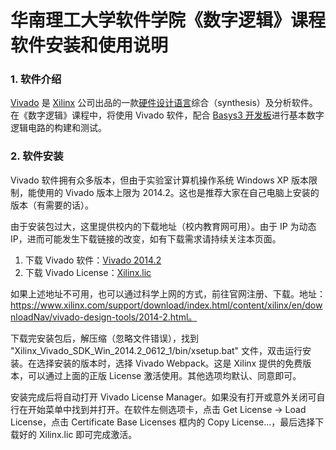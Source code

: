 # 华南理工大学软件学院《数字逻辑》课程软件安装和使用说明

### 1. 软件介绍

[Vivado](https://en.wikipedia.org/wiki/Xilinx_Vivado) 是 [Xilinx](https://www.xilinx.com/) 公司出品的一款[硬件设计语言](https://en.wikipedia.org/wiki/Hardware_description_language)综合（synthesis）及分析软件。在《数字逻辑》课程中，将使用 Vivado 软件，配合 [Basys3 开发板](https://reference.digilentinc.com/_media/basys3:basys3_rm.pdf)进行基本数字逻辑电路的构建和测试。

### 2. 软件安装

Vivado 软件拥有众多版本，但由于实验室计算机操作系统 Windows XP 版本限制，能使用的 Vivado 版本上限为 2014.2。这也是推荐大家在自己电脑上安装的版本（有需要的话）。

由于安装包过大，这里提供校内的下载地址（校内教育网可用）。由于 IP 为动态 IP，进而可能发生下载链接的改变，如有下载需求请持续关注本页面。

1. 下载 Vivado 软件：[Vivado 2014.2](http://116.56.129.146/Xilinx_Vivado_SDK_Win_2014.2_0612_1.tar.gz)
2. 下载 Vivado License：[Xilinx.lic](http://116.56.129.146/Xilinx.lic)

如果上述地址不可用，也可以通过科学上网的方式，前往官网注册、下载。地址：https://www.xilinx.com/support/download/index.html/content/xilinx/en/downloadNav/vivado-design-tools/2014-2.html。

下载完安装包后，解压缩（忽略文件错误），找到 "Xilinx_Vivado_SDK_Win_2014.2_0612_1/bin/xsetup.bat" 文件，双击运行安装。在选择安装的版本时，选择 Vivado Webpack。这是 Xilinx 提供的免费版本，可以通过上面的正版 License 激活使用。其他选项均默认、同意即可。

安装完成后将自动打开 Vivado License Manager。如果没有打开或意外关闭可自行在开始菜单中找到并打开。在软件左侧选项卡，点击 Get License -> Load License，点击 Certificate Base Licenses 框内的 Copy License...，最后选择下载好的 Xilinx.lic 即可完成激活。

